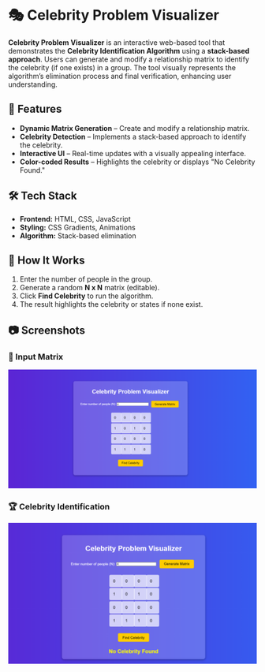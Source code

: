 # 🎭 Celebrity Problem Visualizer  

**Celebrity Problem Visualizer** is an interactive web-based tool that demonstrates the **Celebrity Identification Algorithm** using a **stack-based approach**. Users can generate and modify a relationship matrix to identify the celebrity (if one exists) in a group. The tool visually represents the algorithm’s elimination process and final verification, enhancing user understanding.  

## 🔹 Features  
- **Dynamic Matrix Generation** – Create and modify a relationship matrix.  
- **Celebrity Detection** – Implements a stack-based approach to identify the celebrity.  
- **Interactive UI** – Real-time updates with a visually appealing interface.  
- **Color-coded Results** – Highlights the celebrity or displays "No Celebrity Found."  

## 🛠 Tech Stack  
- **Frontend:** HTML, CSS, JavaScript  
- **Styling:** CSS Gradients, Animations  
- **Algorithm:** Stack-based elimination  

## 🚀 How It Works  
1. Enter the number of people in the group.  
2. Generate a random **N x N** matrix (editable).  
3. Click **Find Celebrity** to run the algorithm.  
4. The result highlights the celebrity or states if none exist.  

## 📷 Screenshots  
### 🎯 Input Matrix  
![Matrix Generation](https://github.com/Parnika215/The-Celebrity-Problem-Visualizer/blob/main/Screenshot%20(1825).png?raw=true)  

### 🏆 Celebrity Identification  
![Celebrity Found](https://github.com/Parnika215/The-Celebrity-Problem-Visualizer/blob/main/Screenshot%20(1826).png?raw=true)  
